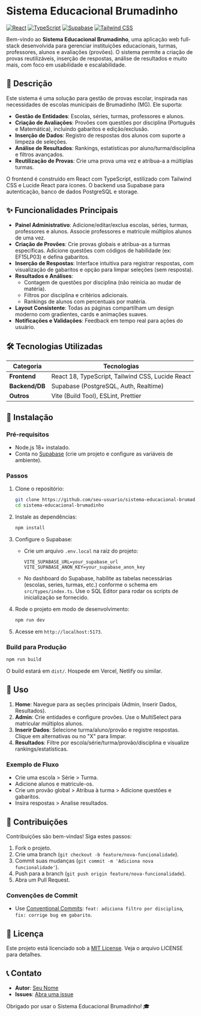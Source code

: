 # Sistema Educacional Brumadinho

[![React](https://img.shields.io/badge/React-18.2.0-blue.svg)](https://reactjs.org/)
[![TypeScript](https://img.shields.io/badge/TypeScript-5.0-blue.svg)](https://www.typescriptlang.org/)
[![Supabase](https://img.shields.io/badge/Supabase-2.0-purple.svg)](https://supabase.com/)
[![Tailwind CSS](https://img.shields.io/badge/Tailwind%20CSS-3.3-green.svg)](https://tailwindcss.com/)

Bem-vindo ao **Sistema Educacional Brumadinho**, uma aplicação web full-stack desenvolvida para gerenciar instituições educacionais, turmas, professores, alunos e avaliações (provões). O sistema permite a criação de provas reutilizáveis, inserção de respostas, análise de resultados e muito mais, com foco em usabilidade e escalabilidade.

## 📖 Descrição

Este sistema é uma solução para gestão de provas escolar, inspirada nas necessidades de escolas municipais de Brumadinho (MG). Ele suporta:

- **Gestão de Entidades**: Escolas, séries, turmas, professores e alunos.
- **Criação de Avaliações**: Provões com questões por disciplina (Português e Matemática), incluindo gabaritos e edição/exclusão.
- **Inserção de Dados**: Registro de respostas dos alunos com suporte a limpeza de seleções.
- **Análise de Resultados**: Rankings, estatísticas por aluno/turma/disciplina e filtros avançados.
- **Reutilização de Provas**: Crie uma prova uma vez e atribua-a a múltiplas turmas.

O frontend é construído em React com TypeScript, estilizado com Tailwind CSS e Lucide React para ícones. O backend usa Supabase para autenticação, banco de dados PostgreSQL e storage.

## ✨ Funcionalidades Principais

- **Painel Administrativo**: Adicione/editar/exclua escolas, séries, turmas, professores e alunos. Associe professores e matricule múltiplos alunos de uma vez.
- **Criação de Provões**: Crie provas globais e atribua-as a turmas específicas. Adicione questões com códigos de habilidade (ex: EF15LP03) e defina gabaritos.
- **Inserção de Respostas**: Interface intuitiva para registrar respostas, com visualização de gabaritos e opção para limpar seleções (sem resposta).
- **Resultados e Análises**: 
  - Contagem de questões por disciplina (não reinicia ao mudar de matéria).
  - Filtros por disciplina e critérios adicionais.
  - Rankings de alunos com percentuais por matéria.
- **Layout Consistente**: Todas as páginas compartilham um design moderno com gradientes, cards e animações suaves.
- **Notificações e Validações**: Feedback em tempo real para ações do usuário.

## 🛠️ Tecnologias Utilizadas

| Categoria       | Tecnologias |
|-----------------|-------------|
| **Frontend**    | React 18, TypeScript, Tailwind CSS, Lucide React |
| **Backend/DB**  | Supabase (PostgreSQL, Auth, Realtime) |
| **Outros**      | Vite (Build Tool), ESLint, Prettier |

## 🚀 Instalação

### Pré-requisitos
- Node.js 18+ instalado.
- Conta no [Supabase](https://supabase.com/) (crie um projeto e configure as variáveis de ambiente).

### Passos
1. Clone o repositório:
   ```bash
   git clone https://github.com/seu-usuario/sistema-educacional-brumadinho.git
   cd sistema-educacional-brumadinho
   ```

2. Instale as dependências:
   ```bash
   npm install
   ```

3. Configure o Supabase:
   - Crie um arquivo `.env.local` na raiz do projeto:
     ```
     VITE_SUPABASE_URL=your_supabase_url
     VITE_SUPABASE_ANON_KEY=your_supabase_anon_key
     ```
   - No dashboard do Supabase, habilite as tabelas necessárias (escolas, series, turmas, etc.) conforme o schema em `src/types/index.ts`. Use o SQL Editor para rodar os scripts de inicialização se fornecido.

4. Rode o projeto em modo de desenvolvimento:
   ```bash
   npm run dev
   ```

5. Acesse em `http://localhost:5173`.

### Build para Produção
```bash
npm run build
```
O build estará em `dist/`. Hospede em Vercel, Netlify ou similar.

## 📱 Uso

1. **Home**: Navegue para as seções principais (Admin, Inserir Dados, Resultados).
2. **Admin**: Crie entidades e configure provões. Use o MultiSelect para matricular múltiplos alunos.
3. **Inserir Dados**: Selecione turma/aluno/provão e registre respostas. Clique em alternativas ou no "X" para limpar.
4. **Resultados**: Filtre por escola/série/turma/provão/disciplina e visualize rankings/estatísticas.

### Exemplo de Fluxo
- Crie uma escola > Série > Turma.
- Adicione alunos e matricule-os.
- Crie um provão global > Atribua à turma > Adicione questões e gabaritos.
- Insira respostas > Analise resultados.

## 🤝 Contribuições

Contribuições são bem-vindas! Siga estes passos:

1. Fork o projeto.
2. Crie uma branch (`git checkout -b feature/nova-funcionalidade`).
3. Commit suas mudanças (`git commit -m 'Adiciona nova funcionalidade'`).
4. Push para a branch (`git push origin feature/nova-funcionalidade`).
5. Abra um Pull Request.

### Convenções de Commit
- Use [Conventional Commits](https://www.conventionalcommits.org/): `feat: adiciona filtro por disciplina`, `fix: corrige bug em gabarito`.

## 📄 Licença

Este projeto está licenciado sob a [MIT License](LICENSE). Veja o arquivo LICENSE para detalhes.

## 📞 Contato

- **Autor**: [Seu Nome](https://github.com/seu-usuario)
- **Issues**: [Abra uma issue](https://github.com/seu-usuario/sistema-educacional-brumadinho/issues)

Obrigado por usar o Sistema Educacional Brumadinho! 🎓
